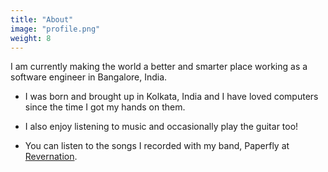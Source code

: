 ```yaml
---
title: "About"
image: "profile.png"
weight: 8
---
```


<!-- This is **Introduction**, a minimalist website theme made for [Hugo](https://gohugo.io).

### Features

* Responsive display on any size screen
* Light and Dark themes right out of the box
* Multilingual - supports side-by-side content in multiple languages
* Any number of custom index page sections from Markdown files
* _Projects_ section with any number of projects: highly configurable as a photo gallery, modals, or external links
* _Blog_ section with optional _Latest Post_, on the main page or as a separate section
* Styled Markdown throughout with support for Hugo's syntax highlighting -->

I am currently making the world a better and smarter place working as a software engineer in Bangalore, India.

* I was born and brought up in Kolkata, India and I have loved computers since the time I got my hands on them. 

* I also enjoy listening to music and occasionally play the guitar too! 

* You can listen to the songs I recorded with my band, Paperfly at [Revernation](https://www.reverbnation.com/paperfly).

